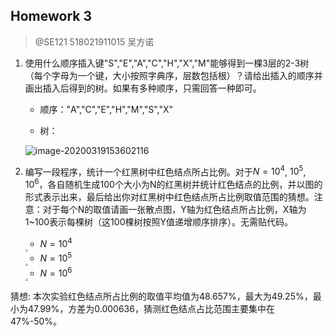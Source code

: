 ## Homework 3

> @SE121  518021911015 吴方诺

1. 使用什么顺序插入键"S","E","A","C","H","X","M"能够得到一棵3层的2-3树（每个字母为一个键，大小按照字典序，层数包括根）？请给出插入的顺序并画出插入后得到的树。如果有多种顺序，只需回答一种即可。

   - 顺序："A","C","E","H","M","S","X"

   - 树：

   ![image-20200319153602116](https://gitee.com/fangnuowu/img/raw/master///20200509223324.png)

2. 编写一段程序，统计一个红黑树中红色结点所占比例。对于$N=10^4$, $10^5$, $10^6$，各自随机生成100个大小为N的红黑树并统计红色结点的比例，并以图的形式表示出来，最后给出你对红黑树中红色结点所占比例取值范围的猜想。注意：对于每个N的取值请画一张散点图，Y轴为红色结点所占比例，X轴为1~100表示每棵树（这100棵树按照Y值递增顺序排序）。无需贴代码。

   - $N=10^4$

   <img src="https://gitee.com/fangnuowu/img/raw/master///20200509223330.png" style="zoom: 25%;" />

   - $N = 10^5$

   <img src="https://gitee.com/fangnuowu/img/raw/master///20200509223339.png" style="zoom:25%;" />

   - $N = 10^6$

   <img src="https://gitee.com/fangnuowu/img/raw/master///20200509223333.png" style="zoom:25%;" />

猜想: 本次实验红色结点所占比例的取值平均值为48.657%，最大为49.25%，最小为47.99%，方差为0.000636，猜测红色结点占比范围主要集中在47%-50%。